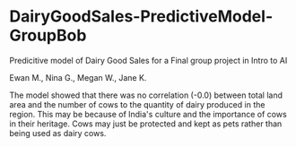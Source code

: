 # DairyGoodSales-PredictiveModel-GroupBob
Predicitive model of Dairy Good Sales for a Final group project in Intro to AI

Ewan M., Nina G., Megan W., Jane K.

The model showed that there was no correlation (-0.0) between total land area and the number of cows to the quantity of dairy produced in the region. This may be because of India's culture and the importance of cows in their heritage. Cows may just be protected and kept as pets rather than being used as dairy cows. 